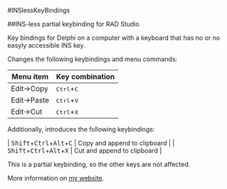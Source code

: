 #INSlessKeyBindings

##INS-less partial keybinding for RAD Studio

Key bindings for Delphi on a computer with a keyboard that has no or no easyly accessible INS key. 

Changes the following keybindings and menu commands:

| Menu item   | Key combination              |
| ----------- | ---------------------------- |
| Edit->Copy  | <kbd>Ctrl</kbd>+<kbd>C</kbd> |
| Edit->Paste | <kbd>Ctrl</kbd>+<kbd>V</kbd> |
| Edit->Cut   | <kbd>Ctrl</kbd>+<kbd>X</kbd> |

  Additionally, introduces the following keybindings:
  
| <kbd>Shift</kbd>+<kbd>Ctrl</kbd>+<kbd>Alt</kbd>+<kbd>C</kbd> | Copy and append to clipboard |
| <kbd>Shift</kbd>+<kbd>Ctrl</kbd>+<kbd>Alt</kbd>+<kbd>X</kbd> | Cut and append to clipboard  |

This is a partial keybinding, so the other keys are not affected. 

More information on [my website](http://www.rvelthuis.de/programs/inslesskeyboard.html).
